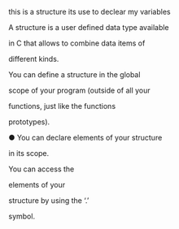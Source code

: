 this is a structure
its use to declear my variables 

A structure is a user defined data type available

in C that allows to combine data items of

different kinds.

You can define a structure in the global

scope of your program (outside of all your

functions, just like the functions

prototypes).

● You can declare elements of your structure

in its scope.

You can access the

elements of your

structure by using the ‘.’

symbol.


